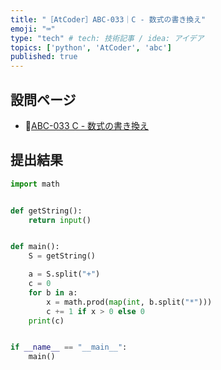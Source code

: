 ```yaml
---
title: "［AtCoder］ABC-033｜C - 数式の書き換え"
emoji: "⌨️"
type: "tech" # tech: 技術記事 / idea: アイデア
topics: ['python', 'AtCoder', 'abc']
published: true
---
```


## 設問ページ

- 🔗[ABC-033 C - 数式の書き換え](https://atcoder.jp/contests/abc033/tasks/abc033_c)

## 提出結果

```python
import math


def getString():
    return input()


def main():
    S = getString()

    a = S.split("+")
    c = 0
    for b in a:
        x = math.prod(map(int, b.split("*")))
        c += 1 if x > 0 else 0
    print(c)


if __name__ == "__main__":
    main()
```
